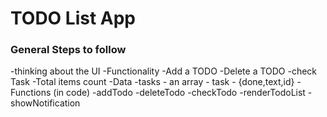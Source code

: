 # TODO List App


### General Steps to follow

-thinking about the UI
-Functionality
    -Add a TODO
    -Delete a TODO
    -check Task
    -Total items count
-Data
    -tasks - an array
    - task - {done,text,id}
-Functions (in code)
    -addTodo
    -deleteTodo
    -checkTodo
    -renderTodoList
    -showNotification
